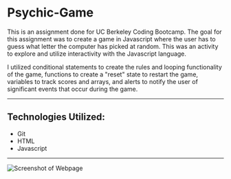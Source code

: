 # Psychic-Game

This is an assignment done for UC Berkeley Coding Bootcamp. The goal for this assignment was to create a game in Javascript where the user has to guess what letter the computer has picked at random. This was an activity to explore and utilize interactivity with the Javascript language.

I utilized conditional statements to create the rules and looping functionality of the game, functions to create a "reset" state to restart the game, variables to track scores and arrays, and alerts to notify the user of significant events that occur during the game.

---
## Technologies Utilized:
* Git
* HTML
* Javascript

---

<img src="https://via.placeholder.com/400x300" alt="Screenshot of Webpage">